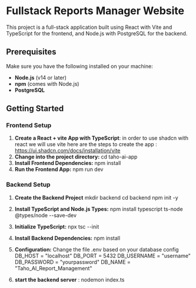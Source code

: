 # Fullstack Reports Manager Website

This project is a full-stack application built using React with Vite and TypeScript for the frontend, and Node.js with PostgreSQL for the backend.

## Prerequisites

Make sure you have the following installed on your machine:

- **Node.js** (v14 or later)
- **npm** (comes with Node.js)
- **PostgreSQL**

## Getting Started

### Frontend Setup

1. **Create a React + vite App with TypeScript**:
   in order to use shadcn with react we will use vite here are the steps to create the app : https://ui.shadcn.com/docs/installation/vite
2. **Change into the project directory:**
cd taho-ai-app
3. **Install Frontend Dependencies:**
npm install
4. **Run the Frontend App:**
npm run dev

### Backend Setup
1. **Create the Backend Project**
mkdir backend
cd backend
npm init -y

2. **Install TypeScript and Node.js Types:**
npm install typescript ts-node @types/node --save-dev

3. **Initialize TypeScript:**
npx tsc --init
4. **Install Backend Dependencies:**
npm install
5. **Configuration:**
Change the file .env based on your database config 
DB_HOST = "localhost"
DB_PORT = 5432
DB_USERNAME = "username"
DB_PASSWORD = "yourpassword"
DB_NAME = "Taho_AI_Report_Management"
6. **start the backend server** : 
nodemon index.ts
